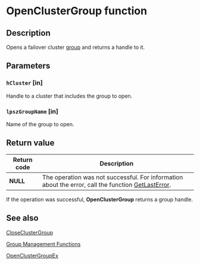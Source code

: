 # OpenClusterGroup function

## Description

Opens a failover cluster [group](https://learn.microsoft.com/previous-versions/windows/desktop/mscs/groups) and returns a handle to
it.

## Parameters

### `hCluster` [in]

Handle to a cluster that includes the group to open.

### `lpszGroupName` [in]

Name of the group to open.

## Return value

| Return code | Description |
| --- | --- |
| **NULL** | The operation was not successful. For information about the error, call the function [GetLastError](https://learn.microsoft.com/windows/desktop/api/errhandlingapi/nf-errhandlingapi-getlasterror). |

If the operation was successful,
**OpenClusterGroup** returns a group handle.

## See also

[CloseClusterGroup](https://learn.microsoft.com/windows/desktop/api/clusapi/nf-clusapi-closeclustergroup)

[Group Management Functions](https://learn.microsoft.com/previous-versions/windows/desktop/mscs/group-management-functions)

[OpenClusterGroupEx](https://learn.microsoft.com/windows/desktop/api/clusapi/nf-clusapi-openclustergroupex)